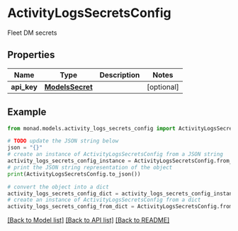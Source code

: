 # ActivityLogsSecretsConfig

Fleet DM secrets

## Properties

Name | Type | Description | Notes
------------ | ------------- | ------------- | -------------
**api_key** | [**ModelsSecret**](ModelsSecret.md) |  | [optional] 

## Example

```python
from monad.models.activity_logs_secrets_config import ActivityLogsSecretsConfig

# TODO update the JSON string below
json = "{}"
# create an instance of ActivityLogsSecretsConfig from a JSON string
activity_logs_secrets_config_instance = ActivityLogsSecretsConfig.from_json(json)
# print the JSON string representation of the object
print(ActivityLogsSecretsConfig.to_json())

# convert the object into a dict
activity_logs_secrets_config_dict = activity_logs_secrets_config_instance.to_dict()
# create an instance of ActivityLogsSecretsConfig from a dict
activity_logs_secrets_config_from_dict = ActivityLogsSecretsConfig.from_dict(activity_logs_secrets_config_dict)
```
[[Back to Model list]](../README.md#documentation-for-models) [[Back to API list]](../README.md#documentation-for-api-endpoints) [[Back to README]](../README.md)


